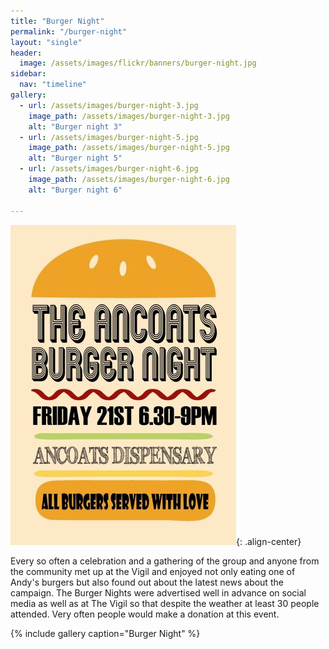 ```yaml
---
title: "Burger Night"
permalink: "/burger-night"
layout: "single"
header:
  image: /assets/images/flickr/banners/burger-night.jpg
sidebar:
  nav: "timeline"
gallery:
  - url: /assets/images/burger-night-3.jpg
    image_path: /assets/images/burger-night-3.jpg
    alt: "Burger night 3"
  - url: /assets/images/burger-night-5.jpg
    image_path: /assets/images/burger-night-5.jpg
    alt: "Burger night 5"
  - url: /assets/images/burger-night-6.jpg
    image_path: /assets/images/burger-night-6.jpg
    alt: "Burger night 6"

---
```


![burger night](assets/images/burger-night-1.jpg){: .align-center}

Every so often a celebration and a gathering of the group and anyone from the community met up at the Vigil and enjoyed not only eating one of Andy's burgers but also found out about the latest news about the campaign. The Burger Nights were advertised well in advance on social media as well as at The Vigil so that despite the weather at least 30 people attended. Very often people would make a donation at this event.

{% include gallery caption="Burger Night" %}
